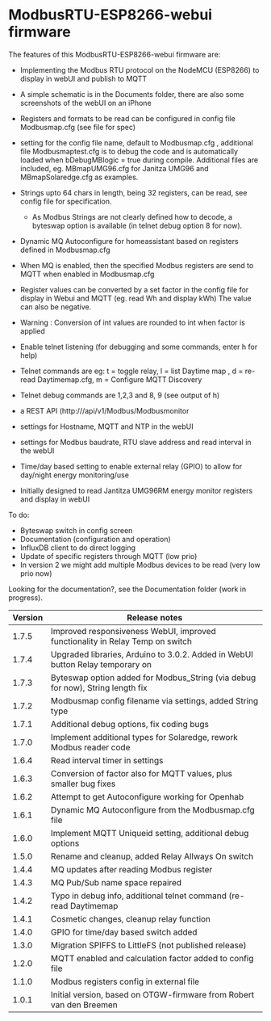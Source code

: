 # ModbusRTU-ESP8266-webui firmware



The features of this ModbusRTU-ESP8266-webui firmware are:
- Implementing the Modbus RTU protocol on the NodeMCU (ESP8266) to display in webUI and publish to MQTT
- A simple schematic is in the Documents folder, there are also some screenshots of the webUI on an iPhone

- Registers and formats to be read can be configured in config file Modbusmap.cfg (see file for spec)
- setting for the config file name, default to Modbusmap.cfg , 
    additional file Modbusmaptest.cfg is to debug the code and is automatically loaded when bDebugMBlogic = true during compile. 
    Additional files are included, eg. MBmapUMG96.cfg for Janitza UMG96 and MBmapSolaredge.cfg as examples. 
- Strings upto 64 chars in length, being 32 registers, can be read, see config file for specification.
    - As Modbus Strings are not clearly defined how to decode, a byteswap option is available (in telnet debug option 8 for now).

- Dynamic MQ Autoconfigure for homeassistant based on registers defined in Modbusmap.cfg
- When MQ is enabled, then the specified Modbus registers are send to MQTT when enabled in Modbusmap.cfg

- Register values can be converted by a set factor in the config file for display in Webui and MQTT (eg. read Wh and display kWh)
    The value can also be negative.
- Warning : Conversion of int values are rounded to int when factor is applied

- Enable telnet listening (for debugging and some commands, enter h for help)
- Telnet commands are eg: t = toggle relay, l = list Daytime map , d = re-read Daytimemap.cfg, m = Configure MQTT Discovery
- Telnet debug commands are 1,2,3 and 8, 9 (see output of h)

- a REST API (http://<ip>/api/v1/Modbus/Modbusmonitor
- settings for Hostname, MQTT and NTP in the webUI 
- settings for Modbus baudrate, RTU slave address and read interval in the webUI

- Time/day based setting to enable external relay (GPIO) to allow for day/night energy monitoring/use
- Initially designed to read Jantitza UMG96RM energy monitor registers and display in webUI


To do:
- Byteswap switch in config screen
- Documentation (configuration and operation)
- InfluxDB client to do direct logging
- Update of specific registers through MQTT (low prio)
- In version 2 we might add multiple Modbus devices to be read (very low prio now)


Looking for the documentation?, see the Documentation folder (work in progress).  

| Version | Release notes |
|-|-|
| 1.7.5 | Improved responsiveness WebUI, improved functionality in Relay Temp on switch|  
| 1.7.4 | Upgraded libraries, Arduino to 3.0.2.  Added in WebUI button Relay temporary on|  
| 1.7.3 | Byteswap option added for Modbus_String (via debug for now), String length fix |  
| 1.7.2 | Modbusmap config filename via settings, added String type|  
| 1.7.1 | Additional debug options, fix coding bugs|  
| 1.7.0 | Implement additional types for Solaredge, rework Modbus reader code|  
| 1.6.4 | Read interval timer in settings|  
| 1.6.3 | Conversion of factor also for MQTT values, plus smaller bug fixes|  
| 1.6.2 | Attempt to get Autoconfigure working for Openhab|  
| 1.6.1 | Dynamic MQ Autoconfigure from the Modbusmap.cfg file|  
| 1.6.0 | Implement MQTT Uniqueid setting, additional debug options|  
| 1.5.0 | Rename and cleanup, added Relay Allways On switch|  
| 1.4.4 | MQ updates after reading Modbus register|  
| 1.4.3 | MQ Pub/Sub name space repaired|  
| 1.4.2 | Typo in debug info, additional telnet command (re-read Daytimemap|  
| 1.4.1 | Cosmetic changes, cleanup relay function|  
| 1.4.0 | GPIO for time/day based switch added|  
| 1.3.0 | Migration SPIFFS to LittleFS (not published release)|  
| 1.2.0 | MQTT enabled and calculation factor added to config file|  
| 1.1.0 | Modbus registers config in external file|  
| 1.0.1 | Initial version, based on OTGW-firmware from Robert van den Breemen|  
